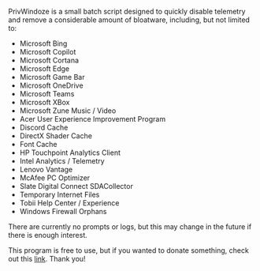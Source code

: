 PrivWindoze is a small batch script designed to quickly disable telemetry and remove a considerable amount of bloatware, including, but not limited to:

-  Microsoft Bing
-  Microsoft Copilot
-  Microsoft Cortana
-  Microsoft Edge
-  Microsoft Game Bar
-  Microsoft OneDrive
-  Microsoft Teams
-  Microsoft XBox
-  Microsoft Zune Music / Video
-  Acer User Experience Improvement Program
-  Discord Cache
-  DirectX Shader Cache
-  Font Cache
-  HP Touchpoint Analytics Client
-  Intel Analytics / Telemetry
-  Lenovo Vantage
-  McAfee PC Optimizer
-  Slate Digital Connect SDACollector
-  Temporary Internet Files
-  Tobii Help Center / Experience
-  Windows Firewall Orphans


There are currently no prompts or logs, but this may change in the future if there is enough interest.

This program is free to use, but if you wanted to donate something, check out this [link](https://www.amazon.com/hz/wishlist/ls/C2QC509ZM1BG?ref_=wl_share). Thank you!
